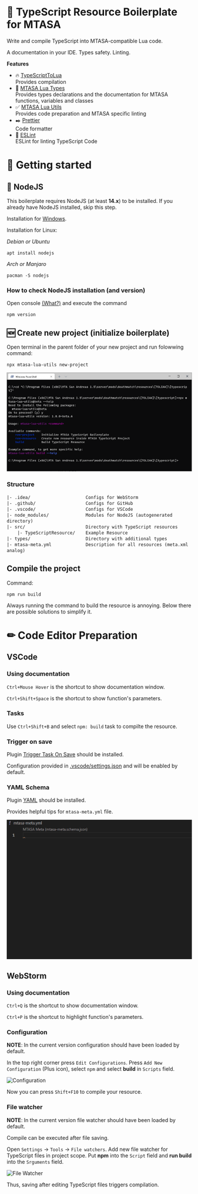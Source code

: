 # 📄 TypeScript Resource Boilerplate for MTASA

Write and compile TypeScript into MTASA-compatible Lua code.

A documentation in your IDE. Types safety. Linting.

**Features**

-   🔥 [TypeScriptToLua](https://www.npmjs.com/package/typescript-to-lua)  
     Provides compilation
-   📓 [MTASA Lua Types](https://www.npmjs.com/package/mtasa-lua-types)  
     Provides types declarations and the documentation for MTASA functions, variables and classes
-   ✅ [MTASA Lua Utils](https://www.npmjs.com/package/mtasa-lua-utils)  
     Provides code preparation and MTASA specific linting
-   ✒️ [Prettier](https://www.npmjs.com/package/prettier)  
     Code formatter
-   👀 [ESLint](https://eslint.org/)  
     ESLint for linting TypeScript Code

# 🎈 Getting started

## 💠 NodeJS

This boilerplate requires NodeJS (at least **14.x**) to be installed.
If you already have NodeJS installed, skip this step.

Installation for [Windows](https://nodejs.org/en/download/).

Installation for Linux:

_Debian or Ubuntu_

```shell
apt install nodejs
```

_Arch or Manjaro_

```shell
pacman -S nodejs
```

### How to check NodeJS installation (and version)

Open console
[(What?)](https://www.howtogeek.com/235101/10-ways-to-open-the-command-prompt-in-windows-10/#:~:text=Press%20Windows%2BR%20to%20open,open%20an%20administrator%20Command%20Prompt.)
and execute the command

```shell
npm version
```

## 🆕 Create new project (initialize boilerplate)

Open terminal in the parent folder of your new project and run folowwing command:

```console
npx mtasa-lua-utils new-project
```

![](.docs/install.gif)

### Structure

```
|- .idea/                     Configs for WebStorm
|- .github/                   Configs for GitHub
|- .vscode/                   Configs for VSCode
|- node_modules/              Modules for NodeJS (autogenerated directory)
|- src/                       Directory with TypeScript resources
    |- TypeScriptResource/    Example Resource
|- types/                     Directory with additional types
|- mtasa-meta.yml             Description for all resources (meta.xml analog)
```

## Compile the project

Command:

```shell
npm run build
```

Always running the command to build the resource is annoying.
Below there are possible solutions to simplify it.

# ✏ Code Editor Preparation

## VSCode

### Using documentation

`Ctrl+Mouse Hover` is the shortcut to show documentation window.

`Ctrl+Shift+Space` is the shortcut to show function's parameters.

### Tasks

Use `Ctrl+Shift+B` and select `npm: build` task to compilte the resource.

### Trigger on save

Plugin [Trigger Task On Save](https://marketplace.visualstudio.com/items?itemName=Gruntfuggly.triggertaskonsave)
should be installed.

Configuration provided in [.vscode/settings.json](.vscode/settings.json) and will be enabled by default.

### YAML Schema

Plugin [YAML](https://marketplace.visualstudio.com/items?itemName=Gruntfuggly.triggertaskonsave)
should be installed.

Provides helpful tips for `mtasa-meta.yml` file.

![](.docs/mtasa_meta.gif)

## WebStorm

### Using documentation

`Ctrl+Q` is the shortcut to show documentation window.

`Ctrl+P` is the shortcut to highlight function's parameters.

### Configuration

**NOTE**: In the current version configuration should have been loaded by default.

In the top right corner press `Edit Configurations`.
Press `Add New Configuration` (Plus icon), select `npm` and select **build** in `Scripts` field.

![Configuration](https://i.imgur.com/79iD3fW.png)

Now you can press `Shift+F10` to compile your resource.

### File watcher

**NOTE**: In the current version file watcher should have been loaded by default.

Compile can be executed after file saving.

Open `Settings` -> `Tools` -> `File watchers`.
Add new file watcher for TypeScript files in project scope.
Put **npm** into the `Script` field and **run build** into the `Srguments` field.

![File Watcher](https://i.imgur.com/NuLtNH3.png)

Thus, saving after editing TypeScript files triggers compilation.
